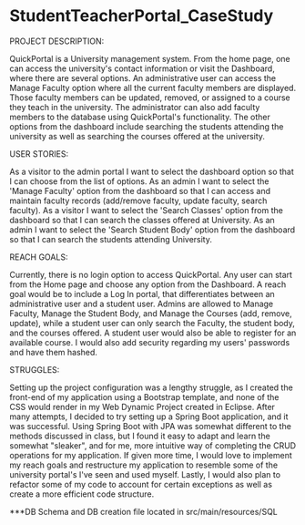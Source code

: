 # StudentTeacherPortal_CaseStudy

PROJECT DESCRIPTION:

QuickPortal is a University management system.  From the home page, one can access the university's contact information or visit the Dashboard, where there are several options.  An administrative user can access the Manage Faculty option where all the current faculty members are displayed.  Those faculty members can be updated, removed, or assigned to a course they teach in the university.  The administrator can also add faculty members to the database using QuickPortal's functionality.  The other options from the dashboard include searching the students attending the university as well as searching the courses offered at the university.

USER STORIES:

As a visitor to the admin portal I want to select the dashboard option so that I can choose from the list of options.
As an admin I want to select the 'Manage Faculty' option from the dashboard so that I can access and maintain faculty records (add/remove faculty, update faculty, search faculty).
As a visitor I want to select the 'Search Classes' option from the dashboard so that I can search the classes offered at University.
As an admin I want to select the 'Search Student Body' option from the dashboard so that I can search the students attending University.

REACH GOALS:

Currently, there is no login option to access QuickPortal.  Any user can start from the Home page and choose any option from the Dashboard.  A reach goal would be to include a Log In portal, that differentiates between an administrative user and a student user.  Admins are allowed to Manage Faculty, Manage the Student Body, and Manage the Courses (add, remove, update), while a student user can only search the Faculty, the student body, and the courses offered.  A student user would also be able to register for an available course.  I would also add security regarding my users' passwords and have them hashed.

STRUGGLES:

Setting up the project configuration was a lengthy struggle, as I created the front-end of my application using a Bootstrap template, and none of the CSS would render in my Web Dynamic Project created in Eclipse.  After many attempts, I decided to try setting up a Spring Boot application, and it was successful.  Using Spring Boot with JPA was somewhat different to the methods discussed in class, but I found it easy to adapt and learn the somewhat "sleaker", and for me, more intuitive way of completing the CRUD operations for my application.  If given more time, I would love to implement my reach goals and restructure my application to resemble some of the university portal's I've seen and used myself.  Lastly, I would also plan to refactor some of my code to account for certain exceptions as well as create a more efficient code structure.

***DB Schema and DB creation file located in src/main/resources/SQL

